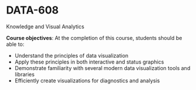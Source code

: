 # DATA-608

Knowledge and Visual Analytics

**Course objectives**: At the completion of this course, students should be able to: <br>

  * Understand the principles of data visualization<br>
  *	Apply these principles in both interactive and status graphics<br>
  *	Demonstrate familiarity with several modern data visualization tools and libraries<br>
  *	Efficiently create visualizations for diagnostics and analysis<br>

